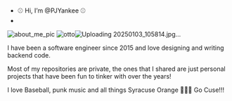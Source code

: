 - ⚾ Hi, I’m @PJYankee ⚾
- 
![about_me_pic](https://github.com/user-attachments/assets/a3bdb3e1-29a3-4523-aea0-7af7b907643c) ![otto](https://user-images.githubusercontent.com/99086883/230986456-6bd509e1-907d-41ee-8529-f11a84ec94cb.jpg)![Uploading 20250103_105814.jpg…]()









I have been a software engineer since 2015 and love designing and writing backend code.  

Most of my repositories are private, the ones that I shared are just personal projects that have been fun to tinker with over the years!

I love Baseball, punk music and all things Syracuse Orange 🍊🍊🍊 Go Cuse!!!

<!---
PJYankee/PJYankee is a ✨ special ✨ repository because its `README.md` (this file) appears on your GitHub profile.
You can click the Preview link to take a look at your changes.
--->
